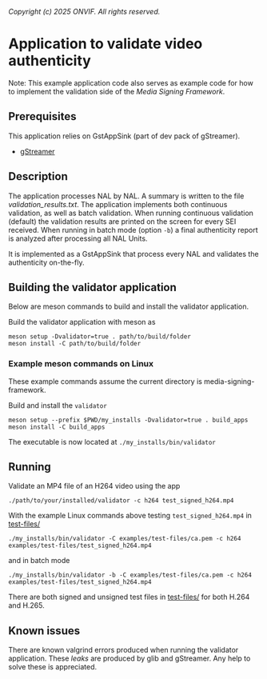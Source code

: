 *Copyright (c) 2025 ONVIF. All rights reserved.*

# Application to validate video authenticity
Note: This example application code also serves as example code for how to implement the
validation side of the *Media Signing Framework*.

## Prerequisites
This application relies on GstAppSink (part of dev pack of gStreamer).
- [gStreamer](https://gstreamer.freedesktop.org/documentation/installing/index.html?gi-language=c)

## Description
The application processes NAL by NAL. A summary is written to the file
*validation_results.txt*. The application implements both continuous validation, as well
as batch validation. When running continuous validation (default) the validation results
are printed on the screen for every SEI received. When running in batch mode (option `-b`)
a final authenticity report is analyzed after processing all NAL Units.

It is implemented as a GstAppSink that process every NAL and validates the authenticity
on-the-fly.

## Building the validator application
Below are meson commands to build and install the validator application.

Build the validator application with meson as
```
meson setup -Dvalidator=true . path/to/build/folder
meson install -C path/to/build/folder
```

### Example meson commands on Linux
These example commands assume the current directory is media-signing-framework.

Build and install the `validator`
```
meson setup --prefix $PWD/my_installs -Dvalidator=true . build_apps
meson install -C build_apps
```
The executable is now located at `./my_installs/bin/validator`

## Running
Validate an MP4 file of an H264 video using the app
```
./path/to/your/installed/validator -c h264 test_signed_h264.mp4
```
With the example Linux commands above testing `test_signed_h264.mp4` in
[test-files/](../../test-files/)
```
./my_installs/bin/validator -C examples/test-files/ca.pem -c h264 examples/test-files/test_signed_h264.mp4
```
and in batch mode
```
./my_installs/bin/validator -b -C examples/test-files/ca.pem -c h264 examples/test-files/test_signed_h264.mp4
```

There are both signed and unsigned test files in [test-files/](../../test-files/) for both
H.264 and H.265.

## Known issues
There are known valgrind errors produced when running the validator application. These
*leaks* are produced by glib and gStreamer. Any help to solve these is appreciated.
